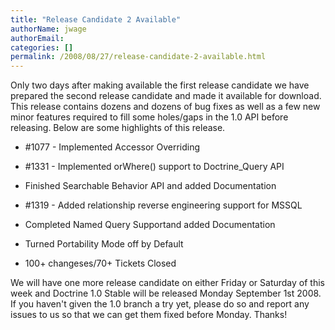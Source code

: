 ```yaml
---
title: "Release Candidate 2 Available"
authorName: jwage
authorEmail:
categories: []
permalink: /2008/08/27/release-candidate-2-available.html
---
```

<p>

Only two days after making available the first release candidate we have
prepared the second release candidate and made it available for
download. This release contains dozens and dozens of bug fixes as well
as a few new minor features required to fill some holes/gaps in the 1.0
API before releasing. Below are some highlights of this release.

</p><ul><li>

\#1077 - Implemented Accessor Overriding

</li><li>

\#1331 - Implemented orWhere() support to Doctrine\_Query API

</li><li>

Finished Searchable Behavior API and added Documentation

</li><li>

\#1319 - Added relationship reverse engineering support for MSSQL

</li><li>

Completed Named Query Supportand added Documentation

</li><li>

Turned Portability Mode off by Default

</li><li>

100+ changeses/70+ Tickets Closed

</li></ul><p>

We will have one more release candidate on either Friday or Saturday of
this week and Doctrine 1.0 Stable will be released Monday September 1st
2008. If you haven't given the 1.0 branch a try yet, please do so and
report any issues to us so that we can get them fixed before Monday.
Thanks!

</p>


